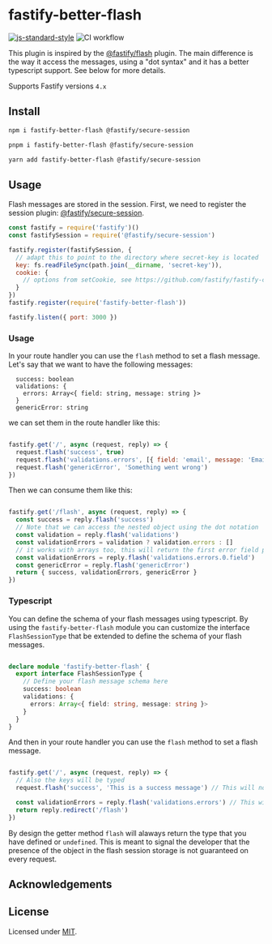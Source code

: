 # fastify-better-flash

[![js-standard-style](https://img.shields.io/badge/code%20style-standard-brightgreen.svg?style=flat)](http://standardjs.com/)  ![CI workflow](https://github.com/JacopoPatroclo/fastify-better-flash/workflows/CI%20workflow/badge.svg)

This plugin is inspired by the [@fastify/flash](https://github.com/fastify/fastify-flash/tree/master) plugin. The main difference is the way it access the messages, using a "dot syntax" and it has a better typescript support. See below for more details.

Supports Fastify versions `4.x`

## Install
```sh
npm i fastify-better-flash @fastify/secure-session
```
```sh
pnpm i fastify-better-flash @fastify/secure-session
```
```sh
yarn add fastify-better-flash @fastify/secure-session
```


## Usage
Flash messages are stored in the session. First, we need to register the session plugin: [@fastify/secure-session](https://www.npmjs.com/package/@fastify/secure-session).

```js
const fastify = require('fastify')()
const fastifySession = require('@fastify/secure-session')

fastify.register(fastifySession, {
  // adapt this to point to the directory where secret-key is located
  key: fs.readFileSync(path.join(__dirname, 'secret-key')),
  cookie: {
    // options from setCookie, see https://github.com/fastify/fastify-cookie
  }
})
fastify.register(require('fastify-better-flash'))

fastify.listen({ port: 3000 })
```

### Usage

In your route handler you can use the `flash` method to set a flash message.
Let's say that we want to have the following messages:

```
  success: boolean
  validations: {
    errors: Array<{ field: string, message: string }>
  }
  genericError: string
```

we can set them in the route handler like this:

```js

fastify.get('/', async (request, reply) => {
  request.flash('success', true)
  request.flash('validations.errors', [{ field: 'email', message: 'Email is required' }])
  request.flash('genericError', 'Something went wrong')
})

```

Then we can consume them like this:

```js

fastify.get('/flash', async (request, reply) => {
  const success = reply.flash('success')
  // Note that we can access the nested object using the dot notation
  const validation = reply.flash('validations')
  const validationErrors = validation ? validation.errors : []
  // it works with arrays too, this will return the first error field property
  const validationErrors = reply.flash('validations.errors.0.field')
  const genericError = reply.flash('genericError')
  return { success, validationErrors, genericError }
})

```

### Typescript

You can define the schema of your flash messages using typescript.
By using the `fastify-better-flash` module you can customize the interface `FlashSessionType` that be extended to define the schema of your flash messages.

```ts

declare module 'fastify-better-flash' {
  export interface FlashSessionType {
    // Define your flash message schema here
    success: boolean
    validations: {
      errors: Array<{ field: string, message: string }>
    }
  }
}

```

And then in your route handler you can use the `flash` method to set a flash message.

```ts

fastify.get('/', async (request, reply) => {
  // Also the keys will be typed
  request.flash('success', 'This is a success message') // This will not compile

  const validationErrors = reply.flash('validations.errors') // This will have the correct types
  return reply.redirect('/flash')
})

```

By design the getter method `flash` will alaways return the type that you have defined or `undefined`. This is meant to signal the developer that the presence of the object in the flash session storage is not guaranteed on every request.

## Acknowledgements

## License

Licensed under [MIT](./LICENSE).<br/>
